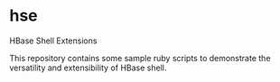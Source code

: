 hse
===

HBase Shell Extensions

This repository contains some sample ruby scripts to demonstrate the versatility and extensibility of HBase shell.